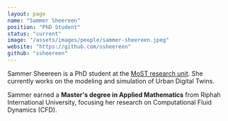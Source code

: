 ```yaml
---
layout: page
name: "Sammer Sheereen"
position: "PhD Student"
status: "current" 
image: "/assets/images/people/sammer-sheereen.jpeg" 
website: "https://github.com/ssheereen" 
github: "ssheereen" 
---
```


Sammer Sheereen is a PhD student at the [MoST research unit](/).
She currently works on the modeling and simulation of Urban Digital Twins.

<!--more--> <!-- excerpt separator -->

Sammer earned a **Master's degree in Applied Mathematics** from Riphah International University, 
focusing her research on Computational Fluid Dynamics (CFD). 
